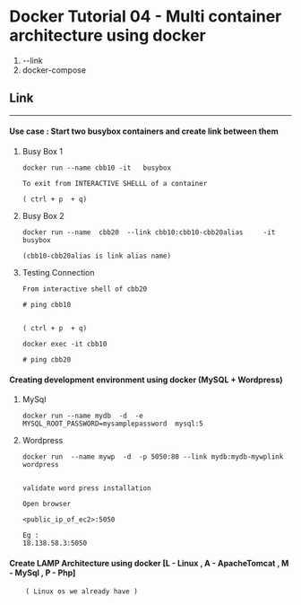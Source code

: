 # Docker Tutorial 04 - Multi container architecture using docker   

1. --link
2. docker-compose

## Link
------- 

#### Use case : Start two busybox containers and create link between them 

 

	  
1.	Busy Box 1 

      `docker run --name cbb10 -it   busybox`
	  
	  ```
	  To exit from INTERACTIVE SHELLL of a container 
	  
	  ( ctrl + p  + q)
	  ```
	  
	  
		
2.	Busy Box 2

	  ```
	  docker run --name  cbb20  --link cbb10:cbb10-cbb20alias     -it     busybox
	  
	  (cbb10-cbb20alias is link alias name)
	  ```		
		
3.	Testing Connection  

      ```
	  From interactive shell of cbb20 
	  
	  # ping cbb10
	  
	  
	  ( ctrl + p  + q)
	  
	  docker exec -it cbb10
	  
	  # ping cbb20
      ```	  
		
#### Creating development environment using docker (MySQL + Wordpress)

1.	MySql

      `docker run --name mydb  -d  -e  MYSQL_ROOT_PASSWORD=mysamplepassword  mysql:5`

2.  Wordpress
      
	  ```
	  docker run  --name mywp  -d  -p 5050:80 --link mydb:mydb-mywplink  wordpress
	  
	  
	  validate word press installation 
	  
      Open browser
	  
      <public_ip_of_ec2>:5050
      
	  Eg : 
	  18.138.58.3:5050
	  ```	  
	  
#### Create LAMP  Architecture using docker [L - Linux , A - ApacheTomcat , M - MySql , P -  Php]	

		( Linux os we already have )
